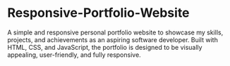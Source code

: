 # Responsive-Portfolio-Website
A simple and responsive personal portfolio website to showcase my skills, projects, and achievements as an aspiring software developer. Built with HTML, CSS, and JavaScript, the portfolio is designed to be visually appealing, user-friendly, and fully responsive.
